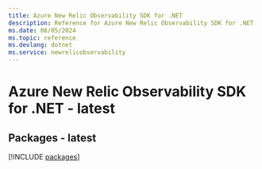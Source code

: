 ```yaml
---
title: Azure New Relic Observability SDK for .NET
description: Reference for Azure New Relic Observability SDK for .NET
ms.date: 08/05/2024
ms.topic: reference
ms.devlang: dotnet
ms.service: newrelicobservability
---
```

# Azure New Relic Observability SDK for .NET - latest
## Packages - latest
[!INCLUDE [packages](new-relic-observability-index.md)]